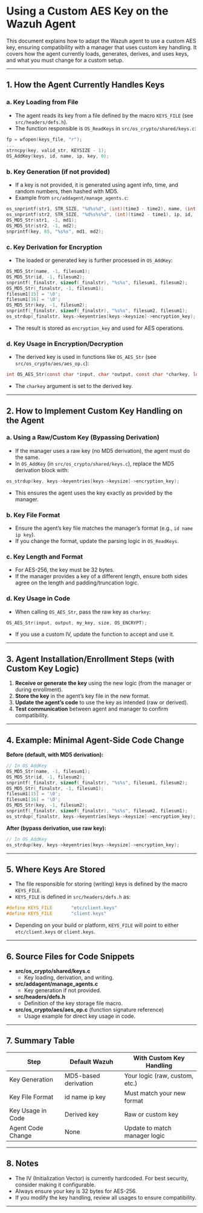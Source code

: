 # Using a Custom AES Key on the Wazuh Agent

This document explains how to adapt the Wazuh agent to use a custom AES key, ensuring compatibility with a manager that uses custom key handling. It covers how the agent currently loads, generates, derives, and uses keys, and what you must change for a custom setup.

---

## 1. How the Agent Currently Handles Keys

### a. Key Loading from File

- The agent reads its key from a file defined by the macro `KEYS_FILE` (see `src/headers/defs.h`).
- The function responsible is `OS_ReadKeys` in `src/os_crypto/shared/keys.c`:

```c
fp = wfopen(keys_file, "r");
...
strncpy(key, valid_str, KEYSIZE - 1);
OS_AddKey(keys, id, name, ip, key, 0);
```

### b. Key Generation (if not provided)

- If a key is not provided, it is generated using agent info, time, and random numbers, then hashed with MD5.
- Example from `src/addagent/manage_agents.c`:

```c
os_snprintf(str1, STR_SIZE, "%d%s%d", (int)(time3 - time2), name, (int)rand1);
os_snprintf(str2, STR_SIZE, "%d%s%s%d", (int)(time2 - time1), ip, id, (int)rand2);
OS_MD5_Str(str1, -1, md1);
OS_MD5_Str(str2, -1, md2);
snprintf(key, 65, "%s%s", md1, md2);
```

### c. Key Derivation for Encryption

- The loaded or generated key is further processed in `OS_AddKey`:

```c
OS_MD5_Str(name, -1, filesum1);
OS_MD5_Str(id, -1, filesum2);
snprintf(_finalstr, sizeof(_finalstr), "%s%s", filesum1, filesum2);
OS_MD5_Str(_finalstr, -1, filesum1);
filesum1[15] = '\0';
filesum1[16] = '\0';
OS_MD5_Str(key, -1, filesum2);
snprintf(_finalstr, sizeof(_finalstr), "%s%s", filesum2, filesum1);
os_strdup(_finalstr, keys->keyentries[keys->keysize]->encryption_key);
```
- The result is stored as `encryption_key` and used for AES operations.

### d. Key Usage in Encryption/Decryption

- The derived key is used in functions like `OS_AES_Str` (see `src/os_crypto/aes/aes_op.c`):

```c
int OS_AES_Str(const char *input, char *output, const char *charkey, long size, short int action);
```
- The `charkey` argument is set to the derived key.

---

## 2. How to Implement Custom Key Handling on the Agent

### a. Using a Raw/Custom Key (Bypassing Derivation)

- If the manager uses a raw key (no MD5 derivation), the agent must do the same.
- In `OS_AddKey` (in `src/os_crypto/shared/keys.c`), replace the MD5 derivation block with:

```c
os_strdup(key, keys->keyentries[keys->keysize]->encryption_key);
```
- This ensures the agent uses the key exactly as provided by the manager.

### b. Key File Format

- Ensure the agent’s key file matches the manager’s format (e.g., `id name ip key`).
- If you change the format, update the parsing logic in `OS_ReadKeys`.

### c. Key Length and Format

- For AES-256, the key must be 32 bytes.
- If the manager provides a key of a different length, ensure both sides agree on the length and padding/truncation logic.

### d. Key Usage in Code

- When calling `OS_AES_Str`, pass the raw key as `charkey`:

```c
OS_AES_Str(input, output, my_key, size, OS_ENCRYPT);
```
- If you use a custom IV, update the function to accept and use it.

---

## 3. Agent Installation/Enrollment Steps (with Custom Key Logic)

1. **Receive or generate the key** using the new logic (from the manager or during enrollment).
2. **Store the key** in the agent’s key file in the new format.
3. **Update the agent’s code** to use the key as intended (raw or derived).
4. **Test communication** between agent and manager to confirm compatibility.

---

## 4. Example: Minimal Agent-Side Code Change

**Before (default, with MD5 derivation):**
```c
// In OS_AddKey
OS_MD5_Str(name, -1, filesum1);
OS_MD5_Str(id, -1, filesum2);
snprintf(_finalstr, sizeof(_finalstr), "%s%s", filesum1, filesum2);
OS_MD5_Str(_finalstr, -1, filesum1);
filesum1[15] = '\0';
filesum1[16] = '\0';
OS_MD5_Str(key, -1, filesum2);
snprintf(_finalstr, sizeof(_finalstr), "%s%s", filesum2, filesum1);
os_strdup(_finalstr, keys->keyentries[keys->keysize]->encryption_key);
```

**After (bypass derivation, use raw key):**
```c
// In OS_AddKey
os_strdup(key, keys->keyentries[keys->keysize]->encryption_key);
```

---

## 5. Where Keys Are Stored

- The file responsible for storing (writing) keys is defined by the macro `KEYS_FILE`.
- `KEYS_FILE` is defined in `src/headers/defs.h` as:

```c
#define KEYS_FILE       "etc/client.keys"
#define KEYS_FILE       "client.keys"
```

- Depending on your build or platform, `KEYS_FILE` will point to either `etc/client.keys` or `client.keys`.

---

## 6. Source Files for Code Snippets

- **src/os_crypto/shared/keys.c**
  - Key loading, derivation, and writing.
- **src/addagent/manage_agents.c**
  - Key generation if not provided.
- **src/headers/defs.h**
  - Definition of the key storage file macro.
- **src/os_crypto/aes/aes_op.c** (function signature reference)
  - Usage example for direct key usage in code.

---

## 7. Summary Table

| Step                | Default Wazuh                | With Custom Key Handling         |
|---------------------|------------------------------|----------------------------------|
| Key Generation      | MD5-based derivation         | Your logic (raw, custom, etc.)   |
| Key File Format     | id name ip key               | Must match your new format       |
| Key Usage in Code   | Derived key                  | Raw or custom key                |
| Agent Code Change   | None                         | Update to match manager logic    |

---

## 8. Notes

- The IV (Initialization Vector) is currently hardcoded. For best security, consider making it configurable.
- Always ensure your key is 32 bytes for AES-256.
- If you modify the key handling, review all usages to ensure compatibility.

---